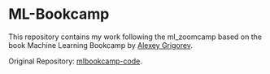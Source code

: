 # ML-Bookcamp
This repository contains my work following the ml_zoomcamp based on the book Machine Learning Bookcamp by [Alexey Grigorev](https://github.com/alexeygrigorev).

Original Repository: [mlbookcamp-code](https://github.com/alexeygrigorev/mlbookcamp-code/tree/master/course-zoomcamp).
